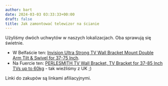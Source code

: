 ```yaml
---
author: bart
date: 2024-03-03 03:33:33+00:00
draft: false
title: Jak zamontować telewizor na ścianie
---
```


Użyliśmy dwóch uchwytów w naszych lokalizacjach. Oba sprawują się świetnie.

- W Belfaście ten: [Invision Ultra Strong TV Wall Bracket Mount Double Arm Tilt & Swivel for 37-75 Inch](https://amzn.to/3V2PiMy). 
- Na Fuercie ten: [PERLESMITH TV Wall Bracket, TV Bracket for 37-85 Inch TVs up to 60kg](https://amzn.to/3TlUsSz) - tak wieźliśmy z UK ;)
 
Linki do zakupów są linkami afiliacyjnymi.